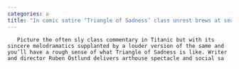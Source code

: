 ```yaml
---
categories: a
title: "In comic satire ‘Triangle of Sadness’ class unrest brews at sea"
---
```


      
      

      
       Picture the often sly class commentary in Titanic but with its sincere melodramatics supplanted by a louder version of the same and you’ll have a rough sense of what Triangle of Sadness is like. Writer and director Ruben Östlund delivers arthouse spectacle and social sa